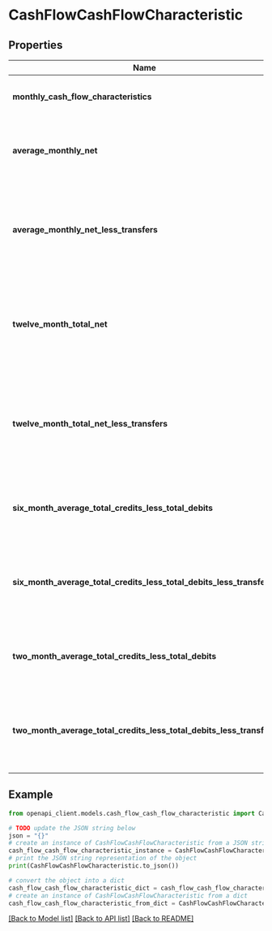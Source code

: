 # CashFlowCashFlowCharacteristic


## Properties

Name | Type | Description | Notes
------------ | ------------- | ------------- | -------------
**monthly_cash_flow_characteristics** | [**List[CashFlowMonthlyCashFlowCharacteristics]**](CashFlowMonthlyCashFlowCharacteristics.md) | List of attributes for each month | 
**average_monthly_net** | **float** | Average (Total Credits - Total Debits) for the account | 
**average_monthly_net_less_transfers** | **float** | Average (Total Credits - Total Debits) without transfers for the account | 
**twelve_month_total_net** | **float** | Sum of all monthly (Total Credits - Total Debits) each month for the account | [optional] 
**twelve_month_total_net_less_transfers** | **float** | Sum of all monthly (Total Credits - Total Debits) without transfers for the account | [optional] 
**six_month_average_total_credits_less_total_debits** | **float** | 6 Month Average (Total Credits - Total Debits) | [optional] 
**six_month_average_total_credits_less_total_debits_less_transfers** | **float** | 6 Month Average (Total Credits - Total Debits) - (Without Transfers) | [optional] 
**two_month_average_total_credits_less_total_debits** | **float** | 2 Month Average (Total Credits - Total Debits) | [optional] 
**two_month_average_total_credits_less_total_debits_less_transfers** | **float** | 2 Month Average (Total Credits - Total Debits) - (Without Transfers) | [optional] 

## Example

```python
from openapi_client.models.cash_flow_cash_flow_characteristic import CashFlowCashFlowCharacteristic

# TODO update the JSON string below
json = "{}"
# create an instance of CashFlowCashFlowCharacteristic from a JSON string
cash_flow_cash_flow_characteristic_instance = CashFlowCashFlowCharacteristic.from_json(json)
# print the JSON string representation of the object
print(CashFlowCashFlowCharacteristic.to_json())

# convert the object into a dict
cash_flow_cash_flow_characteristic_dict = cash_flow_cash_flow_characteristic_instance.to_dict()
# create an instance of CashFlowCashFlowCharacteristic from a dict
cash_flow_cash_flow_characteristic_from_dict = CashFlowCashFlowCharacteristic.from_dict(cash_flow_cash_flow_characteristic_dict)
```
[[Back to Model list]](../README.md#documentation-for-models) [[Back to API list]](../README.md#documentation-for-api-endpoints) [[Back to README]](../README.md)


